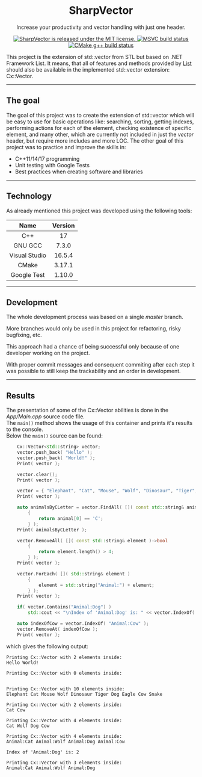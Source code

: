 <h1 align="center"> SharpVector </h1>
<p align="center">
    Increase your productivity and vector handling with just one header.
</p>
<p align="center">
    <a href="https://github.com/BartoszKlonowski/SharpVector/blob/main/LICENSE">
        <img src="https://img.shields.io/github/license/BartoszKlonowski/SharpVector?style=plastic" alt="SharpVector is released under the MIT license." />
    </a>
    <a href="https://github.com/BartoszKlonowski/SharpVector/actions/workflows/SharpVector-Build-MSBuild.yml">
        <img src="https://img.shields.io/github/workflow/status/BartoszKlonowski/SharpVector/SharpVector-Build-MSBuild?label=MSBuild&style=plastic" alt="MSVC build status" />
    </a>
    <a href="https://github.com/BartoszKlonowski/SharpVector/actions/workflows/SharpVector-Build-CMake.yml">
        <img src="https://img.shields.io/github/workflow/status/BartoszKlonowski/SharpVector/SharpVector-Build-CMake?label=CMake&style=plastic" alt="CMake g++ build status" />
    </a>
</p>

This project is the extension of std::vector<T> from STL but based on .NET Framework List<T>.
It means, that all of features and methods provided by [List<T>](https://docs.microsoft.com/pl-pl/dotnet/api/system.collections.generic.list-1?view=netframework-4.8#methods)
should also be available in the implemented std::vector<T> extension: Cx::Vector<T>.  
  
  
---
  
## The goal ##

The goal of this project was to create the extension of std::vector<T> which will be easy to use for basic operations like:
searching, sorting, getting indexes, performing actions for each of the element, checking existence of specific element,
and many other, which are currently not included in just the *vector* header, but require more includes and more LOC.
The other goal of this project was to practice and improve the skills in:

* C++11/14/17 programming
* Unit testing with Google Tests
* Best practices when creating software and libraries
  
  
---
  
## Technology ##

As already mentioned this project was developed using the following tools:

|      Name     | Version |
|:-------------:|:-------:|
|       C++     |    17   |
|    GNU GCC    |  7.3.0  |
| Visual Studio |  16.5.4 |
|     CMake     |  3.17.1 |
|  Google Test  |  1.10.0 |
  
  
---
  
## Development ##

The whole development process was based on a single *master* branch.

More branches would only be used in this project for refactoring, risky bugfixing, etc.

This approach had a chance of being successful only because of one developer working on the project.

With proper commit messages and consequent commiting after each step it was possible to still keep the trackability and an order in development.


---


## Results ##

The presentation of some of the Cx::Vector abilities is done in the *App/Main.cpp* source code file.  
The `main()` method shows the usage of this container and prints it's results to the console.  
Below the `main()` source can be found:  

```cpp
    Cx::Vector<std::string> vector;
    vector.push_back( "Hello" );
    vector.push_back( "World!" );
    Print( vector );

    vector.clear();
    Print( vector );

    vector = { "Elephant", "Cat", "Mouse", "Wolf", "Dinosaur", "Tiger", "Dog", "Eagle", "Cow", "Snake" };
    Print( vector );

    auto animalsByCLetter = vector.FindAll( []( const std::string& animal )->bool
        {
            return animal[0] == 'C';
        } );
    Print( animalsByCLetter );

    vector.RemoveAll( []( const std::string& element )->bool
        {
            return element.length() > 4;
        } );
    Print( vector );

    vector.ForEach( []( std::string& element )
        {
            element = std::string("Animal:") + element;
        } );
    Print( vector );

    if( vector.Contains("Animal:Dog") )
        std::cout << "\nIndex of 'Animal:Dog' is: " << vector.IndexOf( "Animal:Dog" ) << std::endl;

    auto indexOfCow = vector.IndexOf( "Animal:Cow" );
    vector.RemoveAt( indexOfCow );
    Print( vector );
```

which gives the following output:

```
Printing Cx::Vector with 2 elements inside:
Hello World!

Printing Cx::Vector with 0 elements inside:


Printing Cx::Vector with 10 elements inside:
Elephant Cat Mouse Wolf Dinosaur Tiger Dog Eagle Cow Snake

Printing Cx::Vector with 2 elements inside:
Cat Cow

Printing Cx::Vector with 4 elements inside:
Cat Wolf Dog Cow

Printing Cx::Vector with 4 elements inside:
Animal:Cat Animal:Wolf Animal:Dog Animal:Cow

Index of 'Animal:Dog' is: 2

Printing Cx::Vector with 3 elements inside:
Animal:Cat Animal:Wolf Animal:Dog
```

